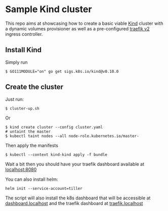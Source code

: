 # Sample Kind cluster

This repo aims at showcasing how to create a basic viable [Kind](https://kind.sigs.k8s.io/) cluster with a dynamic volumes provisioner as well as a pre-configured [traefik v2](https://doc.traefik.io/traefik/v2.3/) ingress controller.

## Install Kind
Simply run
```
$ GO111MODULE="on" go get sigs.k8s.io/kind@v0.10.0
```

## Create the cluster
Just run:
```
$ cluster-up.sh
```
Or
```
$ kind create cluster --config cluster.yaml
# untaint the master
$ kubectl taint nodes --all node-role.kubernetes.io/master-
```
Then apply the manifests
```
$ kubectl --context kind-kind apply -f bundle
```

Wait a bit then you should have your traefik dashboard available at [localhost:8080](http://localhost:8080)

You can also install helm:
```
helm init --service-account=tiller
```

The script will also install the k8s dashboard that will be accessible at [dashboard.localhost](http://dashboard.localhost) and the traefik dashboard at [traefik.localhost](http://traefik.localhost/dashboard/#/)